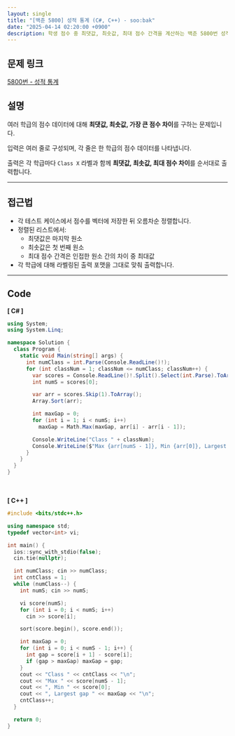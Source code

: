 ```yaml
---
layout: single
title: "[백준 5800] 성적 통계 (C#, C++) - soo:bak"
date: "2025-04-14 02:20:00 +0900"
description: 학생 점수 중 최댓값, 최솟값, 최대 점수 간격을 계산하는 백준 5800번 성적 통계 문제의 C# 및 C++ 풀이와 해설
---
```


## 문제 링크
[5800번 - 성적 통계](https://www.acmicpc.net/problem/5800)

## 설명
여러 학급의 점수 데이터에 대해 **최댓값, 최솟값, 가장 큰 점수 차이**를 구하는 문제입니다.

입력은 여러 줄로 구성되며, 각 줄은 한 학급의 점수 데이터를 나타냅니다.  <br>

출력은 각 학급마다 `Class X` 라벨과 함께 **최댓값, 최솟값, 최대 점수 차이**를 순서대로 출력합니다.

---

## 접근법
- 각 테스트 케이스에서 점수를 벡터에 저장한 뒤 오름차순 정렬합니다.
- 정렬된 리스트에서:
  - 최댓값은 마지막 원소
  - 최솟값은 첫 번째 원소
  - 최대 점수 간격은 인접한 원소 간의 차이 중 최대값
- 각 학급에 대해 라벨링된 출력 포맷을 그대로 맞춰 출력합니다.

---

## Code
<b>[ C# ] </b>
<br>

```csharp
using System;
using System.Linq;

namespace Solution {
  class Program {
    static void Main(string[] args) {
      int numClass = int.Parse(Console.ReadLine()!);
      for (int classNum = 1; classNum <= numClass; classNum++) {
        var scores = Console.ReadLine()!.Split().Select(int.Parse).ToArray();
        int numS = scores[0];

        var arr = scores.Skip(1).ToArray();
        Array.Sort(arr);

        int maxGap = 0;
        for (int i = 1; i < numS; i++)
          maxGap = Math.Max(maxGap, arr[i] - arr[i - 1]);

        Console.WriteLine("Class " + classNum);
        Console.WriteLine($"Max {arr[numS - 1]}, Min {arr[0]}, Largest gap {maxGap}");
      }
    }
  }
}
```

<br><br>
<b>[ C++ ] </b>
<br>

```cpp
#include <bits/stdc++.h>

using namespace std;
typedef vector<int> vi;

int main() {
  ios::sync_with_stdio(false);
  cin.tie(nullptr);

  int numClass; cin >> numClass;
  int cntClass = 1;
  while (numClass--) {
    int numS; cin >> numS;

    vi score(numS);
    for (int i = 0; i < numS; i++)
      cin >> score[i];

    sort(score.begin(), score.end());

    int maxGap = 0;
    for (int i = 0; i < numS - 1; i++) {
      int gap = score[i + 1] - score[i];
      if (gap > maxGap) maxGap = gap;
    }
    cout << "Class " << cntClass << "\n";
    cout << "Max " << score[numS - 1];
    cout << ", Min " << score[0];
    cout << ", Largest gap " << maxGap << "\n";
    cntClass++;
  }

  return 0;
}
```
